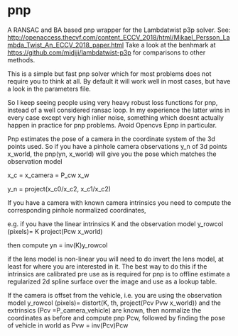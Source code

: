 # pnp
A RANSAC and BA based pnp wrapper for the Lambdatwist p3p solver. See: 
http://openaccess.thecvf.com/content_ECCV_2018/html/Mikael_Persson_Lambda_Twist_An_ECCV_2018_paper.html
Take a look at the benhmark at https://github.com/midjji/lambdatwist-p3p for comparisons to other methods. 


This is a simple but fast pnp solver which for most problems does not require you to think at all. 
By default it will work well in most cases, but have a look in the parameters file.

So I keep seeing people using very heavy robust loss functions for pnp, instead of a well considered ransac loop. 
In my experience the latter wins in every case except very high inlier noise, something which doesnt actually happen in practice for pnp problems. Avoid Opencvs Epnp in particular. 



Pnp estimates the pose of a camera in the coordinate system of the 3d points used. 
So if you have a pinhole camera observations y_n of 3d points x_world, the pnp(yn, x_world) will give you the pose which matches the observation model

x_c = x_camera = P_cw x_w

y_n = project(x_c0/x_c2, x_c1/x_c2)

If you have a camera with known camera intrinsics you need to compute the corresponding pinhole normalized coordinates, 

e.g. if you have the linear intrinsics K and the observation model y_rowcol (pixels)= K project(Pcw x_world)

then compute yn = inv(K)y_rowcol

if the lens model is non-linear you will need to do invert the lens model, at least for where you are interested in it.  The best way to do this if the intrinsics are calibrated pre use as is required for pnp is to offline estimate a regularized 2d spline surface over the image and use as a lookup table. 

If the camera is offset from the vehicle, i.e. you are using the observation model y_rowcol (pixels)= distort(K, th, project(Pcv Pvw x_world)) and the extrinsics (Pcv =P_camera_vehicle) are known, then normalize the coordinates as before and compute pnp Pcw, followed by finding the pose of vehicle in world as Pvw = inv(Pcv)Pcw
